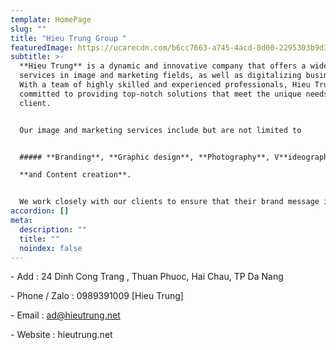 ```yaml
---
template: HomePage
slug: ""
title: "Hieu Trung Group "
featuredImage: https://ucarecdn.com/b6cc7663-a745-4acd-8d00-2295303b9d38/
subtitle: >-
  **Hieu Trung** is a dynamic and innovative company that offers a wide range of
  services in image and marketing fields, as well as digitalizing businesses.
  With a team of highly skilled and experienced professionals, Hieu Trung is
  committed to providing top-notch solutions that meet the unique needs of each
  client.


  Our image and marketing services include but are not limited to


  ##### **Branding**, **Graphic design**, **Photography**, V**ideography**, S**ocial media management,**\

  **and Content creation**. 


  We work closely with our clients to ensure that their brand message is effectively communicated to their target audience, helping them to stand out in a crowded market.
accordion: []
meta:
  description: ""
  title: ""
  noindex: false
---
```

\- Add : 24 Dinh Cong Trang , Thuan Phuoc, Hai Chau, TP Da Nang

\- Phone / Zalo : 0989391009 \[Hieu Trung]

\- Email : ad@hieutrung.net

\- Website : hieutrung.net